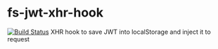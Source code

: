 # fs-jwt-xhr-hook
[![Build Status](https://travis-ci.org/AlbertFazullin/fs-jwt-xhr-hook.svg?branch=master)](https://travis-ci.org/AlbertFazullin/fs-jwt-xhr-hook)
XHR hook to save JWT into localStorage and inject it to request
